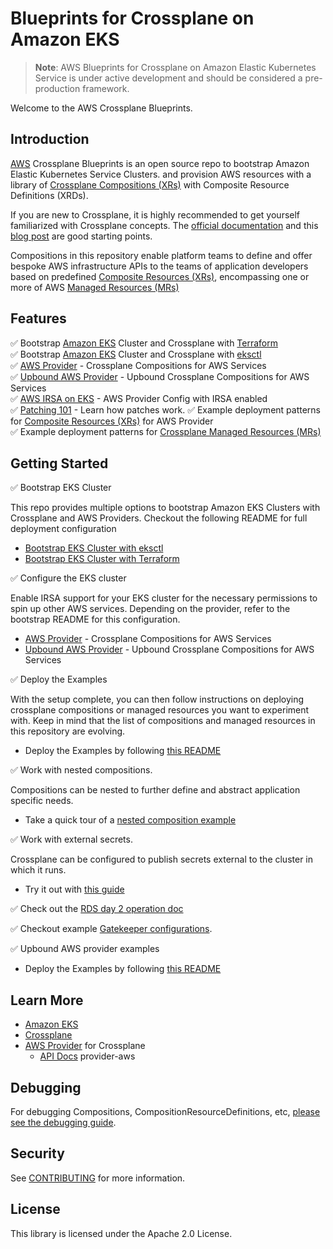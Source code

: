 # Blueprints for Crossplane on Amazon EKS
> **Note**: AWS Blueprints for Crossplane on Amazon Elastic Kubernetes Service is under active development and should be considered a pre-production framework.

Welcome to the AWS Crossplane Blueprints.

## Introduction
[AWS](https://aws.amazon.com/) Crossplane Blueprints is an open source repo to bootstrap Amazon Elastic Kubernetes Service Clusters.
and provision AWS resources with a library of [Crossplane Compositions (XRs)](https://crossplane.io/docs/master/concepts/composition.html) with Composite Resource Definitions (XRDs).

If you are new to Crossplane, it is highly recommended to get yourself familiarized with Crossplane concepts. The [official documentation](https://docs.crossplane.io/master/getting-started/introduction/) and this [blog post](https://blog.upbound.io/crossplane-first-look/) are good starting points. 

Compositions in this repository enable platform teams to define and offer bespoke AWS infrastructure APIs to the teams of application developers based on
predefined [Composite Resources (XRs)](https://crossplane.io/docs/master/concepts/composition.html), encompassing one or more of AWS [Managed Resources (MRs)](https://crossplane.io/docs/master/concepts/managed-resources.html)

## Features

✅   Bootstrap [Amazon EKS](https://aws.amazon.com/eks/) Cluster and Crossplane with [Terraform](https://www.terraform.io/) \
✅   Bootstrap [Amazon EKS](https://aws.amazon.com/eks/) Cluster and Crossplane with [eksctl](https://eksctl.io/) \
✅   [AWS Provider](https://github.com/crossplane/provider-aws) - Crossplane Compositions for AWS Services \
✅   [Upbound AWS Provider](https://github.com/upbound/provider-aws) - Upbound Crossplane Compositions for AWS Services \
✅   [AWS IRSA on EKS](https://github.com/crossplane/provider-aws/blob/master/AUTHENTICATION.md#using-iam-roles-for-serviceaccounts) - AWS Provider Config with IRSA enabled  \
✅ [Patching 101](doc/patching-101.md) - Learn how patches work.
✅   Example deployment patterns for [Composite Resources (XRs)](https://crossplane.io/docs/master/concepts/composition.html) for AWS Provider\
✅   Example deployment patterns for [Crossplane Managed Resources (MRs)](https://crossplane.io/docs/master/concepts/managed-resources.html)

## Getting Started

✅   Bootstrap EKS Cluster

This repo provides multiple options to bootstrap Amazon EKS Clusters with Crossplane and AWS Providers.
Checkout the following README for full deployment configuration

- [Bootstrap EKS Cluster with eksctl](bootstrap/eksctl/README.md)
- [Bootstrap EKS Cluster with Terraform](bootstrap/terraform/README.md)

✅   Configure the EKS cluster

Enable IRSA support for your EKS cluster for the necessary permissions to spin up other AWS services.
Depending on the provider, refer to the bootstrap README for this configuration.

 - [AWS Provider](https://github.com/crossplane/provider-aws) - Crossplane Compositions for AWS Services
 - [Upbound AWS Provider](https://github.com/upbound/provider-aws) - Upbound Crossplane Compositions for AWS Services

✅   Deploy the Examples

With the setup complete, you can then follow instructions on deploying
crossplane compositions or managed resources you want to experiment with. Keep
in mind that the list of compositions and managed resources in this repository
are evolving.

- Deploy the Examples by following [this README](examples/aws-provider/README.md)

✅   Work with nested compositions.

Compositions can be nested to further define and abstract application specific needs.

- Take a quick tour of a [nested composition example](doc/nested-compositions.md)

✅   Work with external secrets.

Crossplane can be configured to publish secrets external to the cluster in which it runs. 

- Try it out with [this guide](doc/vault-integration.md)

✅   Check out the [RDS day 2 operation doc](./doc/rds-day-2.md) 

✅   Checkout example [Gatekeeper configurations](./examples/gatekeeper/).

✅   Upbound AWS provider examples

- Deploy the Examples by following [this README](examples/upbound-aws-provider/README.md)

## Learn More

- [Amazon EKS](https://aws.amazon.com/eks/)
- [Crossplane](https://crossplane.io/)
- [AWS Provider](https://github.com/crossplane/provider-aws) for Crossplane
  - [API Docs](https://doc.crds.dev/github.com/crossplane/provider-aws) provider-aws

## Debugging
For debugging Compositions, CompositionResourceDefinitions, etc, [please see the debugging guide](doc/debugging.md).

## Security

See [CONTRIBUTING](CONTRIBUTING.md#security-issue-notifications) for more information.

## License

This library is licensed under the Apache 2.0 License.
